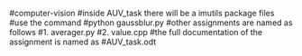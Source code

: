 #computer-vision
#inside AUV_task there will be a imutils package files
#use the command
#python gaussblur.py
#other assignments are named as follows
#1. averager.py
#2. value.cpp
#the full documentation of the assignment is named as 
#AUV_task.odt
